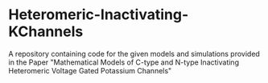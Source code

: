 # Heteromeric-Inactivating-KChannels
A repository containing code for the given models and simulations provided in the Paper "Mathematical Models of C-type and N-type Inactivating Heteromeric Voltage Gated Potassium Channels"
